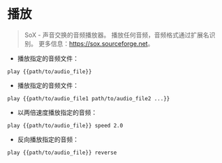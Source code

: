 # 播放

> SoX - 声音交换的音频播放器。
> 播放任何音频，音频格式通过扩展名识别。
> 更多信息：<https://sox.sourceforge.net>。

- 播放指定的音频文件：

`play {{path/to/audio_file}}`

- 播放指定的音频文件：

`play {{path/to/audio_file1 path/to/audio_file2 ...}}`

- 以两倍速度播放指定的音频：

`play {{path/to/audio_file}} speed 2.0`

- 反向播放指定的音频：

`play {{path/to/audio_file}} reverse`